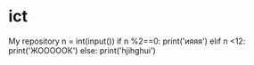 # ict
My repository
n = int(input())
if  n %2==0:
    print('ияяя')
elıf n <12:
    print('ЖОООООК')
else:
    print('hjihghui')
